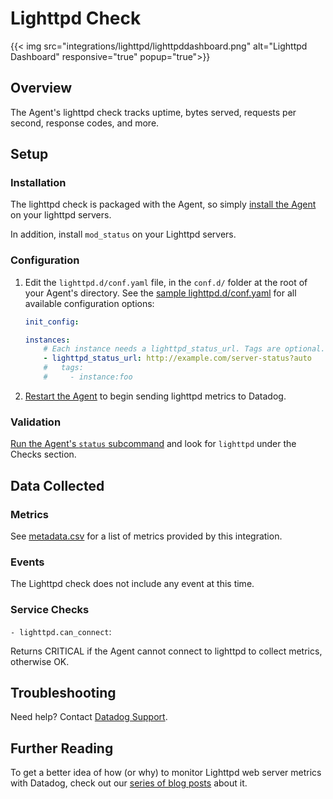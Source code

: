 # Lighttpd Check
{{< img src="integrations/lighttpd/lighttpddashboard.png" alt="Lighttpd Dashboard" responsive="true" popup="true">}}
## Overview

The Agent's lighttpd check tracks uptime, bytes served, requests per second, response codes, and more.

## Setup
### Installation

The lighttpd check is packaged with the Agent, so simply [install the Agent][1] on your lighttpd servers.

In addition, install `mod_status` on your Lighttpd servers.

### Configuration

1. Edit the  `lighttpd.d/conf.yaml` file, in the `conf.d/` folder at the root of your Agent's directory.
	See the [sample lighttpd.d/conf.yaml][2] for all available configuration options:

    ```yaml
	init_config:

	instances:
	    # Each instance needs a lighttpd_status_url. Tags are optional.
      	- lighttpd_status_url: http://example.com/server-status?auto
	    #   tags:
	    #     - instance:foo
    ```

2. [Restart the Agent][3] to begin sending lighttpd metrics to Datadog.

### Validation

[Run the Agent's `status` subcommand][4] and look for `lighttpd` under the Checks section.

## Data Collected
### Metrics

See [metadata.csv][5] for a list of metrics provided by this integration.

### Events
The Lighttpd check does not include any event at this time.

### Service Checks

`- lighttpd.can_connect`:

Returns CRITICAL if the Agent cannot connect to lighttpd to collect metrics, otherwise OK.

## Troubleshooting

Need help? Contact [Datadog Support][6].

## Further Reading
To get a better idea of how (or why) to monitor Lighttpd web server metrics with Datadog, check out our [series of blog posts][7] about it.


[1]: https://app.datadoghq.com/account/settings#agent
[2]: https://github.com/DataDog/integrations-core/blob/master/lighttpd/conf.yaml.example
[3]: https://docs.datadoghq.com/agent/faq/agent-commands/#start-stop-restart-the-agent
[4]: https://docs.datadoghq.com/agent/faq/agent-commands/#agent-status-and-information
[5]: https://github.com/DataDog/integrations-core/blob/master/lighttpd/metadata.csv
[6]: http://docs.datadoghq.com/help/
[7]: https://www.datadoghq.com/blog/monitor-lighttpd-web-server-metrics/
